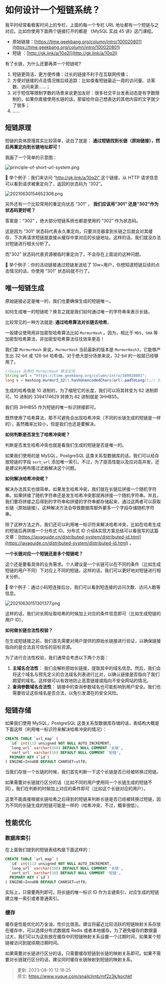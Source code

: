 # 如何设计一个短链系统？

我平时经常看极客时间上的专栏，上面的每一个专栏 URL 地址都有一个短链与之对应。比如你使用下面两个链接打开的都是 《MySQL 实战 45 讲》这门课程。



+ 原始链接：[https://time.geekbang.org/column/intro/100020801](https://time.geekbang.org/column/intro/100020801)
+ 短链 ：[http://gk.link/a/10q2I](http://gk.link/a/10q2I)



有了长链，为什么还要再弄一个短链呢?



1. 短链更简洁，更方便传播：过长的链接不利于在互联网传播；
2. 方便对链接的点击情况做后续追踪：比如查看短链最近一周的访问量、访客数、访问来源......；
3. 对于短信等限制字数的场景来说更加友好：很多社交平台发表动态是有字数限制的，如果你直接使用长链的话，那留给你自己想表达的其他内容的文字就少了很多；
4. ......



## 短链原理


短链的具体原理其实比较简单，说白了就是： **通过短链找到长链（原始链接），然后再重定向到长链地址即可！**



我画了一个简单的示意图：



![principle-of-short-url-system.png](./images/1691641086939-fa34389e-5c81-4016-9534-3550af16dba6-148130.png)



🌰 举个例子：我们来访问 “http://gk.link/a/10q2I” 这个链接，从 HTTP 请求信息可以看到请求被重定向了，返回的状态码为 “302”。



![20210630154652308.png](./images/1691641087015-660cc760-bb50-46aa-af09-ea4ff1601861-066266.png)



另外还有一个比较常用的重定向状态 “301” ， **我们应该用“301” 还是“302”作为状态码更好呢？**



答案是：“302” ，绝大部分短链系统也都是使用的 “302” 作为状态码。



这是因为 “301” 状态码代表永久重定向，只要浏览器拿到长链之后就会对其缓存，下次再请求短链就直接从缓存中拿对应的长链地址。这样的话，我们就没办法对短链进行相关分析了。



而“302” 状态码代表资源被临时重定向了，不会存在上面说的这种问题。



🌰 举个例子：你的活动链接通过短链发送给了 10w+用户，你想知道短链后续的点击情况的话，你使用 “301” 状态码就不行了。



## 唯一短链生成


原始链接必定是唯一的，我们也要确保生成的短链唯一。



如何生成唯一的短链呢？换言之就是我们如何通过唯一的字符串来表示长链。



比较常见的一种方法就是: **通过哈希算法对长链去哈希**。



一般建议使用用非加密型哈希算法比如 `MurmurHash` 。因为，相比于 `MD5`，`SHA` 等加密型哈希算法，非加密型哈希算法往往效率更高！



我们拿 `MurmurHash` 来说，`MurmurHash` 当前最新的版本是 `MurmurHash3`，它能够产生出 32-bit 或 128-bit 哈希值。对于绝大部分场景来说，32-bit 的一般就已经够用了。



```java
//Guava 自带的 MurmurHash 算法实现
String url = "https://time.geekbang.org/column/intro/100020801";
long s = Hashing.murmur3_32().hashUnencodedChars(url).padToLong();// 3394174629
```



生成的哈希值是 10 进制的，为了缩短它的长度，我们可以将其转变为 62 进制即可。10 进制的 3394174629 转换为 62 进制就是 3HHBS5。



我们将 3HHBS5 作为短链的唯一标识拼接即可。



既然使用了哈希算法，那不可避免会出现哈希冲突（不同的长链生成的短链是一样的），虽然概率比较小，但是我们也还是要解决。



**如何判断是否发生了哈希冲突呢？**



判断是否发生哈希冲突也就是看我们生成的短链是否是唯一的。



如果我们使用的是 MySQL，PostgreSQL 这类关系型数据库的话，我们可以给存放短链的字段 `sort_url` 添加唯一索引。不过，为了提高性能以及应对高并发，还是建议利用布隆过滤器解决这个问题。



**如何解决哈希冲突呢？**



解决办法其实也很简单。如果发生哈希冲突，我们就在长链后拼接一个随机字符串。如果拼接了随机字符串还是发生哈希冲突那就再拼接一个随机字符串。并且，我们要将拼接之后得到的字符串和拼接的字符串都存储起来，通过这两者可以获取长链（原始链接）。这种解决方法会导致数据库额外要多一个字段存储随机字符串。



除了这种方法之外，我们还可以利用唯一标识符来解决哈希冲突，比如在哈希生成的短链后再拼接一个分布式 ID。分布式 ID 介绍&实现方案总结可以看我写的这篇文章：[https://javaguide.cn/distributed-system/distributed-id.html](https://javaguide.cn/distributed-system/distributed-id.html) 。



**一个长链对应一个短链还是多个短链呢？**



这个还是要看具体的业务需求。个人建议是一个长链可以在不同的条件（比如生成短链的用户不同）下对应上不同的短链。这样的话，我们可以更好地对短链进行相关分析。



🌰 举个例子：通过小码短连接后台，我们可以看到短连接的访问次数、访问人数等信息。



![20210630151301377.png](./images/1691641087011-71712657-f80f-41dd-b0e4-4244818489bd-863921.png)



这样的话，我们对长网址取哈希的时候加上对应的条件信息即可（比如生成短链的用户 ID）。



**如何做长链合法性校验？**



在生成短链接之前，我们首先需要对用户提供的原始长链接进行验证，以确保链接指向的是合法且可信任的目标资源。



为了进行合法性校验，我们通常会考虑以下两个方面：



1. **主域名合法性**： 我们会解析原始长链接，提取其中的域名信息。然后，我们会将这个域名与预先定义的合法域名列表进行比对，以确认链接是否指向了我们期望的域名。这样做可以有效地防止恶意链接或指向不安全网站的情况。
2. **查询参数域名合法性**： 链接中的查询参数域名也可能影响到用户安全。我们也需要验证这些域名是否合法，以免引发潜在的安全风险。



## 短链存储


如果我们使用 MySQL，PostgreSQL 这类关系型数据库存储的话，表结构大概是下面这样（利用唯一标识符来解决哈希冲突的情况）：



```sql
CREATE TABLE `url_map` (
  `id` int(11) unsigned NOT NULL AUTO_INCREMENT,
  `long_url` varchar(160) DEFAULT NULL COMMENT '长链',
  `sort_url` varchar(10) DEFAULT NULL COMMENT '短链',
  PRIMARY KEY (`id`)
) ENGINE=InnoDB DEFAULT CHARSET=utf8;
```



当我们存放一个长链的时候，我们首先判断一下这个长链是否已经被转换过短链。



如果需要对长链就行区分的话（比如不同的用户使用同一个长链生成的短链不同），我们在判断的时候加上对应的条件即可（比如这个长链对应的用户）。



这里不能直接根据长链哈希之后得到的短链来判断长链是否已经被转换过短链，因为不同的长链生成的短链可能是一样的（哈希冲突，不过，概率很低）。



## 性能优化


### 数据库索引


在上面我们提到的短链表结构是下面这样的：



```sql
CREATE TABLE `url_map` (
  `id` int(11) unsigned NOT NULL AUTO_INCREMENT,
  `long_url` varchar(160) DEFAULT NULL COMMENT '长链',
  `sort_url` varchar(10) DEFAULT NULL COMMENT '短链',
  PRIMARY KEY (`id`)
) ENGINE=InnoDB DEFAULT CHARSET=utf8;
```



实际上，只需要两列即可。将长链的唯一标识 ID 作为主键索引，对应生成的短链建立唯一索引或者普通索引。



### 缓存


缓存是性能优化的万金油，性价比很高。建议将最近比较活跃的短链映射关系存放在缓存中，可以选择分布式数据库 Redis 或者本地缓存。为了避免缓存的数据量过大，我们可以为这些放在缓存中的短链映射关系设置一个过期时间，如果某个短链被访问到就续期过期时间。



如果需要对长链进行区分的话，只需要缓存短链到长链的映射关系即可。如果不需要对长链就行区分的话，建议同时缓存长链映射到短链的映射关系。



> 更新: 2023-08-10 12:18:25  
> 原文: <https://www.yuque.com/snailclimb/mf2z3k/kochkf>